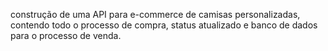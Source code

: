 construção de uma API para e-commerce de camisas personalizadas, contendo todo o processo de compra, status atualizado e banco de dados para o processo de venda.
